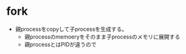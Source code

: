 # fork

* 親processをcopyして子processを生成する。 
  * 親processのmemoeryをそのまま子processのメモリに展開する 
  * 親processとはPIDが違うので
